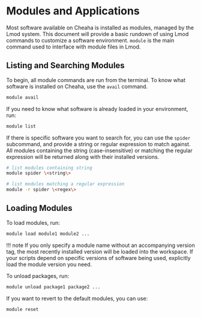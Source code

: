 # Modules and Applications

Most software available on Cheaha is installed as modules, managed by the Lmod system. This document will provide a basic rundown of using Lmod commands to customize a software environment. `module` is the main command used to interface with module files in Lmod.

## Listing and Searching Modules

To begin, all module commands are run from the terminal. To know what software is installed on Cheaha, use the `avail` command.

``` bash
module avail
```

If you need to know what software is already loaded in your environment, run:

``` bash
module list
```

If there is specific software you want to search for, you can use the `spider` subcommand, and provide a string or regular expression to match against. All modules containing the string (case-insensitive) or matching the regular expression will be returned along with their installed versions.

``` bash
# list modules containing string
module spider \<string\>

# list modules matching a regular expression
module -r spider \<regex\>
```

## Loading Modules

To load modules, run:

``` bash
module load module1 module2 ...
```

!!! note
   If you only specify a module name without an accompanying version tag, the most recently installed version will be loaded into the workspace. If your scripts depend on specific versions of software being used, explicitly load the module version you need.

To unload packages, run:

``` bash
module unload package1 package2 ...
```

If you want to revert to the default modules, you can use:

``` bash
module reset
```
